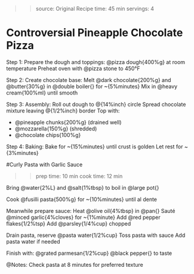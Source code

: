 >> source: Original Recipe
>> time: 45 min
>> servings: 4

# Controversial Pineapple Chocolate Pizza

Step 1: Prepare the dough and toppings:
@pizza dough{400%g} at room temperature
Preheat oven with @pizza stone to 450°F

Step 2: Create chocolate base:
Melt @dark chocolate{200%g} and @butter{30%g} in @double boiler{} for ~{5%minutes}
Mix in @heavy cream{100%ml} until smooth

Step 3: Assembly:
Roll out dough to @{14%inch} circle
Spread chocolate mixture leaving @{1/2%inch} border
Top with:
- @pineapple chunks{200%g} (drained well)
- @mozzarella{150%g} (shredded)
- @chocolate chips{100%g}

Step 4: Baking:
Bake for ~{15%minutes} until crust is golden
Let rest for ~{3%minutes}

#Curly Pasta with Garlic Sauce

>> prep time: 10 min
>> cook time: 12 min

Bring @water{2%L} and @salt{1%tbsp} to boil in @large pot{}

Cook @fusilli pasta{500%g} for ~{10%minutes} until al dente

Meanwhile prepare sauce:
Heat @olive oil{4%tbsp} in @pan{}
Sauté @minced garlic{4%cloves} for ~{1%minute}
Add @red pepper flakes{1/2%tsp}
Add @parsley{1/4%cup} chopped

Drain pasta, reserve @pasta water{1/2%cup}
Toss pasta with sauce
Add pasta water if needed

Finish with:
@grated parmesan{1/2%cup}
@black pepper{} to taste

@Notes: Check pasta at 8 minutes for preferred texture
